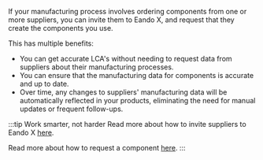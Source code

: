 If your manufacturing process involves ordering components from one or more suppliers, you can invite them to Eando X, and request that they create the components you use.

This has multiple benefits:

- You can get accurate LCA's without needing to request data from suppliers about their manufacturing processes.
- You can ensure that the manufacturing data for components is accurate and up to date.
- Over time, any changes to suppliers' manufacturing data will be automatically reflected in your products, eliminating the need for manual updates or frequent follow-ups.

:::tip Work smarter, not harder
Read more about how to invite suppliers to Eando X [here](/documentation/supplier/inviting-a-supplier).

Read more about how to request a component [here](/documentation/supplier/creating-a-product-request).
:::
